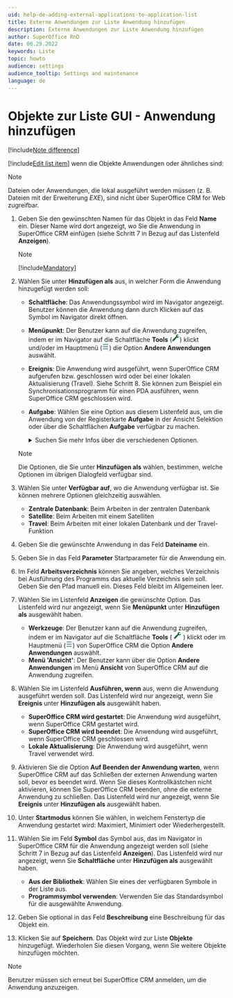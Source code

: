 ```yaml
---
uid: help-de-adding-external-applications-to-application-list
title: Externe Anwendungen zur Liste Anwendung hinzufügen
description: Externe Anwendungen zur Liste Anwendung hinzufügen
author: SuperOffice RnD
date: 06.29.2022
keywords: Liste
topic: howto
audience: settings
audience_tooltip: Settings and maintenance
language: de
---
```


# Objekte zur Liste GUI - Anwendung hinzufügen

[!include[Note difference](includes/different-edit-list-item-dialog.md)]

[!include[Edit list item](includes/edit-list-item.md)] wenn die Objekte Anwendungen oder ähnliches sind:

> [!NOTE]
> Dateien oder Anwendungen, die lokal ausgeführt werden müssen (z. B. Dateien mit der Erweiterung *EXE*), sind nicht über SuperOffice CRM for Web zugreifbar.

1. Geben Sie den gewünschten Namen für das Objekt in das Feld **Name** ein. Dieser Name wird dort angezeigt, wo Sie die Anwendung in SuperOffice CRM einfügen (siehe Schritt 7 in Bezug auf das Listenfeld **Anzeigen**).

    > [!NOTE]
    > [!include[Mandatory](includes/note-mandatory-field.md)]

1. Wählen Sie unter **Hinzufügen als** aus, in welcher Form die Anwendung hinzugefügt werden soll:

    * **Schaltfläche**: Das Anwendungssymbol wird im Navigator angezeigt. Benutzer können die Anwendung dann durch Klicken auf das Symbol im Navigator direkt öffnen.
    * **Menüpunkt**: Der Benutzer kann auf die Anwendung zugreifen, indem er im Navigator auf die Schaltfläche **Tools** (![Symbol][img2]) klickt und/oder im Hauptmenü (![Symbol][img1]) die Option **Andere Anwendungen** auswählt.
    * **Ereignis**: Die Anwendung wird ausgeführt, wenn SuperOffice CRM aufgerufen bzw. geschlossen wird oder bei einer lokalen Aktualisierung (Travel). Siehe Schritt 8. Sie können zum Beispiel ein Synchronisationsprogramm für einen PDA ausführen, wenn SuperOffice CRM geschlossen wird.
    * **Aufgabe**: Wählen Sie eine Option aus diesem Listenfeld aus, um die Anwendung von der Registerkarte **Aufgabe** in der Ansicht Selektion oder über die Schaltflächen **Aufgabe** verfügbar zu machen.

        <details><summary>Suchen Sie mehr Infos über die verschiedenen Optionen.</summary>

        Die Namen in Klammern geben die Bereichsregisterkarte an, in der die Anwendung verfügbar ist.

        Beispiele:

        * **Selektion - Verkauf (Verkäufe)**: Nachdem Sie eine Verkaufsselektion in der Ansicht Selektion geöffnet haben und die Bereichsregisterkarte **Verkäufe** aktiviert ist, wird die Anwendung als Aufgabe auf der Registerkarte **Aufgabe** angezeigt.
        * **Selektion - Verkauf (Firmen)**: Nachdem Sie eine Verkaufsselektion in der Ansicht Selektion geöffnet haben und die Bereichsregisterkarte **Firmen** aktiviert ist, wird die Anwendung als Aufgabe auf der Registerkarte **Aufgabe** angezeigt.
        * **Selektion - Verkauf (extern)**: Falls Ihre SuperOffice CRM-Installation mit der Anwendung eines Drittanbieters verknüpft ist, können für die einzelnen Selektionen andere Bereichsregisterkarten angezeigt werden. Sie können dann zum Beispiel die Option **Selektion - Verkauf (extern)** auswählen, um die Anwendung als Aufgabe auf der Registerkarte **Aufgabe** anzuzeigen, wenn Sie eine Verkaufsselektion in der Ansicht Selektion öffnen und die Bereichsregisterkarte der Drittanwendung aktiv ist.

        Weitere Optionen:

        * **Symbolleiste**: Die Anwendung wird als Option in der Symbolleiste angezeigt. Die Benutzer müssen zunächst die Werkzeugleiste in SuperOffice CRM konfigurieren und festlegen, dass die Anwendung angezeigt werden soll.

        * **Dialogfeld Folgeaufgabe**: Die Anwendung wird als Option unter der Schaltfläche **Aufgabe** im Dialogfeld für Folgeaufgaben angezeigt.

        * **Dialogfeld Dokument**: Die Anwendung wird als Option unter der Schaltfläche **Aufgabe** im ausgewählten Dialogfeld angezeigt. Dieselbe Option steht für die Ansichten Person, Angebot und Produkt zur Verfügung.

        </details>

    > [!NOTE]
    > Die Optionen, die Sie unter **Hinzufügen als** wählen, bestimmen, welche Optionen im übrigen Dialogfeld verfügbar sind.

1. Wählen Sie unter **Verfügbar auf**, wo die Anwendung verfügbar ist. Sie können mehrere Optionen gleichzeitig auswählen.

    * **Zentrale Datenbank**: Beim Arbeiten in der zentralen Datenbank
    * **Satellite**: Beim Arbeiten mit einem Satelliten
    * **Travel**: Beim Arbeiten mit einer lokalen Datenbank und der Travel-Funktion

1. Geben Sie die gewünschte Anwendung in das Feld **Dateiname** ein.

1. Geben Sie in das Feld **Parameter** Startparameter für die Anwendung ein.

1. Im Feld **Arbeitsverzeichnis** können Sie angeben, welches Verzeichnis bei Ausführung des Programms das aktuelle Verzeichnis sein soll. Geben Sie den Pfad manuell ein. Dieses Feld bleibt im Allgemeinen leer.

1. Wählen Sie im Listenfeld **Anzeigen** die gewünschte Option. Das Listenfeld wird nur angezeigt, wenn Sie **Menüpunkt** unter **Hinzufügen als** ausgewählt haben.

    * **Werkzeuge**: Der Benutzer kann auf die Anwendung zugreifen, indem er im Navigator auf die Schaltfläche **Tools** ( ![Symbol][img2] ) klickt oder im Hauptmenü (![Symbol][img1]) von SuperOffice CRM die Option **Andere Anwendungen** auswählt.
    * **Menü 'Ansicht'**: Der Benutzer kann über die Option **Andere Anwendungen** im Menü **Ansicht** von SuperOffice CRM auf die Anwendung zugreifen.

1. Wählen Sie im Listenfeld **Ausführen, wenn** aus, wenn die Anwendung ausgeführt werden soll. Das Listenfeld wird nur angezeigt, wenn Sie **Ereignis** unter **Hinzufügen als** ausgewählt haben.

    * **SuperOffice CRM wird gestartet**: Die Anwendung wird ausgeführt, wenn SuperOffice CRM gestartet wird.
    * **SuperOffice CRM wird beendet**: Die Anwendung wird ausgeführt, wenn SuperOffice CRM geschlossen wird.
    * **Lokale Aktualisierung**: Die Anwendung wird ausgeführt, wenn Travel verwendet wird.

1. Aktivieren Sie die Option **Auf Beenden der Anwendung warten**, wenn SuperOffice CRM auf das Schließen der externen Anwendung warten soll, bevor es beendet wird. Wenn Sie dieses Kontrollkästchen nicht aktivieren, können Sie SuperOffice CRM beenden, ohne die externe Anwendung zu schließen. Das Listenfeld wird nur angezeigt, wenn Sie **Ereignis** unter **Hinzufügen als** ausgewählt haben.

1. Unter **Startmodus** können Sie wählen, in welchem Fenstertyp die Anwendung gestartet wird: Maximiert, Minimiert oder Wiederhergestellt.

1. Wählen Sie im Feld **Symbol** das Symbol aus, das im Navigator in SuperOffice CRM für die Anwendung angezeigt werden soll (siehe Schritt 7 in Bezug auf das Listenfeld **Anzeigen**). Das Listenfeld wird nur angezeigt, wenn Sie **Schaltfläche** unter **Hinzufügen als** ausgewählt haben.

    * **Aus der Bibliothek**: Wählen Sie eines der verfügbaren Symbole in der Liste aus.
    * **Programmsymbol verwenden**: Verwenden Sie das Standardsymbol für die ausgewählte Anwendung.

1. Geben Sie optional in das Feld **Beschreibung** eine Beschreibung für das Objekt ein.

1. Klicken Sie auf **Speichern**. Das Objekt wird zur Liste **Objekte** hinzugefügt. Wiederholen Sie diesen Vorgang, wenn Sie weitere Objekte hinzufügen möchten.

> [!NOTE]
> Benutzer müssen sich erneut bei SuperOffice CRM anmelden, um die Anwendung anzuzeigen.

<!-- Referenced links -->

<!-- Referenced images -->
[img1]: ../../../../media/icons/btn-menu.png
[img2]: ../../../../../common/icons/nav-tools.png
